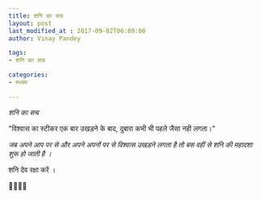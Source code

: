 ```yaml
---
title: शनि का सच
layout: post
last_modified_at : 2017-09-02T06:09:00
author: Vinay Pandey

tags:
- शनि का सच

categories:
- मध्यम

---
```


*शनि का सच*

"विश्वास का स्टीकर एक बार उखड़ने के बाद, दुबारा कभी भी पहले जैसा नही लगता।"

*जब अपने आप पर से*
*और अपने अपनों पर से*
*विश्वास उखड़ने लगता है*
*तो बस वहीं से शनि की महादशा शुरू हो जाती है ।*

शनि देव रक्षा करें ।

🙏🌷🌷🙏

